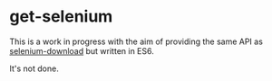 # get-selenium

This is a work in progress with the aim of providing the same API as [selenium-download](https://github.com/groupon/selenium-download) but written in ES6.

It's not done.

